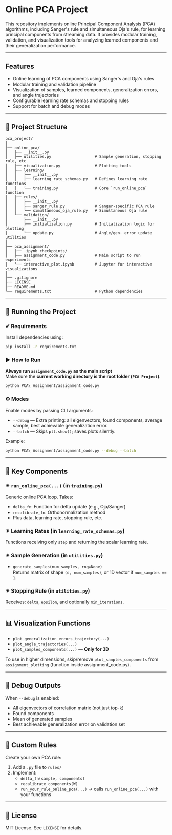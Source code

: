 # Online PCA Project

This repository implements online Principal Component Analysis (PCA) algorithms, including Sanger's rule and
simultaneous Oja's rule, for learning principal components from streaming data. It provides modular training,
validation, and visualization tools for analyzing learned components and their generalization performance.

---

## Features

- Online learning of PCA components using Sanger's and Oja's rules
- Modular training and validation pipeline
- Visualization of samples, learned components, generalization errors, and angle trajectories
- Configurable learning rate schemas and stopping rules
- Support for batch and debug modes

---

## 📁 Project Structure

```
pca_project/
│
├── online_pca/
│   ├── __init__.py
│   ├── utilities.py                   # Sample generation, stopping rule, etc
│   ├── visualization.py               # Plotting tools
│   ├── learning/
│   │   ├── __init__.py
│   │   ├── learning_rate_schemas.py   # Defines learning rate functions
│   │   └── training.py                # Core `run_online_pca` function
│   ├── rules/
│   │   ├── __init__.py
│   │   ├── sanger_rule.py             # Sanger-specific PCA rule
│   │   └── simultaneous_oja_rule.py   # Simultaneous Oja rule  
│   └── validation/
│       ├── __init__.py
│       ├── initialization.py          # Initialization logic for plotting
│       └── update.py                  # Angle/gen. error update utilities
│
├── pca_assignment/
│   ├── .ipynb_checkpoints/
│   ├── assignment_code.py             # Main script to run experiments
│   └── interactive_plot.ipynb         # Jupyter for interactive visualizations
│
├── .gitignore
├── LICENSE
├── README.md
└── requirements.txt                   # Python dependencies
```

---

## 🚀 Running the Project

### ✔ Requirements
Install dependencies using:
```bash
pip install -r requirements.txt
```

### ▶ How to Run

**Always run `assignment_code.py` as the main script**  
Make sure the **current working directory is the root folder (`PCA Project`)**.

```bash
python PCA\ Assignment/assignment_code.py
```

### ⚙ Modes

Enable modes by passing CLI arguments:

- `--debug` — Extra printing: all eigenvectors, found components, average sample, best achievable generalization error.
- `--batch` — Skips `plt.show()`; saves plots silently.

Example:
```bash
python PCA\ Assignment/assignment_code.py --debug --batch
```

---

## 📌 Key Components

### ✴ `run_online_pca(...)` (in `training.py`)
Generic online PCA loop. Takes:
- `delta_fn`: Function for delta update (e.g., Oja/Sanger)
- `recalibrate_fn`: Orthonormalization method
- Plus data, learning rate, stopping rule, etc.

### ✴ Learning Rates (in `learning_rate_schemas.py`)
Functions receiving only `step` and returning the scalar learning rate.

### ✴ Sample Generation (in `utilities.py`)
- `generate_samples(num_samples, rng=None)`  
Returns matrix of shape `(d, num_samples)`, or 1D vector if `num_samples == 1`.

### ✴ Stopping Rule (in `utilities.py`)
Receives: `delta`, `epsilon`, and optionally `min_iterations`.

---

## 📊 Visualization Functions

- `plot_generalization_errors_trajectory(...)`  
- `plot_angle_trajectories(...)`  
- `plot_samples_components(...)` — **Only for 3D**

To use in higher dimensions, skip/remove `plot_samples_components` from `assignment_plotting` (function inside assignment_code.py).

---

## 🧪 Debug Outputs

When `--debug` is enabled:
- All eigenvectors of correlation matrix (not just top-k)
- Found components
- Mean of generated samples
- Best achievable generalization error on validation set

---

## 🔧 Custom Rules

Create your own PCA rule:
1. Add a `.py` file to `rules/`
2. Implement:
   - `delta_fn(sample, components)`
   - `recalibrate_components(W)`
   - `run_your_rule_online_pca(...)` → calls `run_online_pca(...)` with your functions

---

## 📄 License

MIT License. 
See `LICENSE` for details.

```

